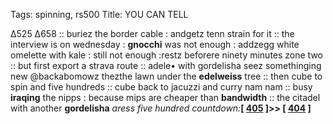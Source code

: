Tags: spinning, rs500
Title: YOU CAN TELL
  
∆525 ∆658 :: buriez the border cable : andgetz tenn strain for it :: the interview is on wednesday : **gnocchi** was not enough : addzegg white omelette with kale : still not enough :restz beforere ninety minutes zone two :: but first export a strava route :: adele• with gordelisha seez somethinging new @backabomowz thezthe lawn under the **edelweiss** tree :: then cube to spin and five hundreds :: cube back to jacuzzi and curry nam nam :: busy **iraqing** the nipps : because mips are cheaper than **bandwidth** :: the citadel with another **gordelisha** 
_aress five hundred countdown:_**[ [405](https://www.allmusic.com/album/nuggets-original-artyfacts-from-the-first-psychedelic-era-1965-1968-mw0000599845) ]>> [ [404](https://www.allmusic.com/album/rapture-mw0000649861) ]**  
